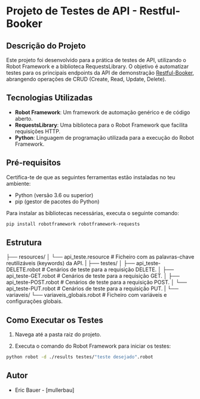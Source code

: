 # Projeto de Testes de API - Restful-Booker

## Descrição do Projeto

Este projeto foi desenvolvido para a prática de testes de API, utilizando o Robot Framework e a biblioteca RequestsLibrary. O objetivo é automatizar testes para os principais endpoints da API de demonstração [Restful-Booker](https://restful-booker.herokuapp.com/apidoc/index.html), abrangendo operações de CRUD (Create, Read, Update, Delete).

## Tecnologias Utilizadas

* **Robot Framework**: Um framework de automação genérico e de código aberto.
* **RequestsLibrary**: Uma biblioteca para o Robot Framework que facilita requisições HTTP.
* **Python**: Linguagem de programação utilizada para a execução do Robot Framework.

## Pré-requisitos

Certifica-te de que as seguintes ferramentas estão instaladas no teu ambiente:

* Python (versão 3.6 ou superior)
* pip (gestor de pacotes do Python)

Para instalar as bibliotecas necessárias, executa o seguinte comando:

```bash
pip install robotframework robotframework-requests
``` 
## Estrutura

├── resources/
│   └── api_teste.resource     # Ficheiro com as palavras-chave reutilizáveis (keywords) da API.
|
├── testes/
│   ├── api_teste-DELETE.robot # Cenários de teste para a requisição DELETE.
│   ├── api_teste-GET.robot    # Cenários de teste para a requisição GET.
│   ├── api_teste-POST.robot   # Cenários de teste para a requisição POST.
│   └── api_teste-PUT.robot    # Cenários de teste para a requisição PUT.
|
└── variaveis/
    └── variaveis_globais.robot  # Ficheiro com variáveis e configurações globais.


## Como Executar os Testes
1. Navega até a pasta raiz do projeto.

2. Executa o comando do Robot Framework para iniciar os testes:

```bash
python robot -d ./results testes/"teste desejado".robot
```

## Autor 
- Eric Bauer - [mullerbau]